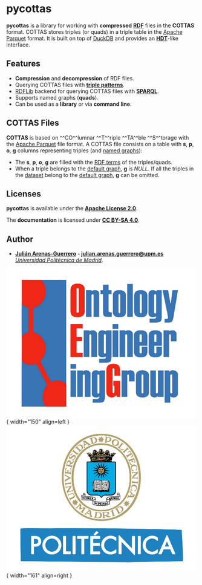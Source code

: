 # pycottas

**pycottas** is a library for working with **compressed** **[RDF](https://www.w3.org/TR/rdf11-concepts/)** files in the **COTTAS** format. COTTAS stores triples (or quads) in a triple table in the [Apache Parquet](https://parquet.apache.org/) format. It is built on top of [DuckDB](https://duckdb.org/) and provides an **[HDT](https://www.rdfhdt.org/)**-like interface.

## Features

- **Compression** and **decompression** of RDF files.
- Querying COTTAS files with **[triple patterns](https://www.w3.org/TR/sparql11-query/#sparqlTriplePatterns)**.
- [RDFLib](https://github.com/RDFLib/rdflib) backend for querying COTTAS files with **[SPARQL](https://www.w3.org/TR/sparql11-query/)**.
- Supports named graphs (**quads**).
- Can be used as a **library** or via **command line**.

## COTTAS Files

**COTTAS** is based on ^^CO^^lumnar ^^T^^riple ^^TA^^ble ^^S^^torage with the [Apache Parquet](https://parquet.apache.org/) file format. A COTTAS file consists on a table with **s**, **p**, **o**, **g** columns representing triples (and [named graphs](https://www.w3.org/TR/rdf11-concepts/#dfn-named-graph)):

- The **s**, **p**, **o**, **g** are filled with the [RDF terms](https://www.w3.org/TR/rdf11-concepts/#dfn-rdf-term) of the triples/quads.
- When a triple belongs to the [default graph](https://www.w3.org/TR/rdf11-concepts/#dfn-default-graph), **g** is *NULL*. If all the triples in the [dataset](https://www.w3.org/TR/rdf11-concepts/#dfn-rdf-dataset) belong to the [default graph](https://www.w3.org/TR/rdf11-concepts/#dfn-default-graph), **g** can be omitted.

## Licenses

**pycottas** is available under the **[Apache License 2.0](https://github.com/arenas-guerrero-julian/pycottas/blob/main/LICENSE)**.

The **documentation** is licensed under **[CC BY-SA 4.0](https://creativecommons.org/licenses/by-sa/4.0/)**.

## Author

- **[Julián Arenas-Guerrero](https://github.com/arenas-guerrero-julian/) - [julian.arenas.guerrero@upm.es](mailto:julian.arenas.guerrero@upm.es)**  
*[Universidad Politécnica de Madrid](https://www.upm.es/internacional)*.


![OEG](assets/logo-oeg.png){ width="150" align=left } ![UPM](assets/logo-upm.png){ width="161" align=right }
